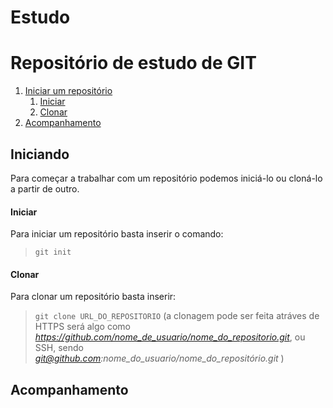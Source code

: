 # Estudo
# Repositório de estudo de GIT

 1. [Iniciar um repositório](#Iniciando)
 	1. [Iniciar](#Iniciar)
 	1. [Clonar](#Clonar)
 1. [Acompanhamento](#Acompanhamento)

## Iniciando

 Para começar a trabalhar com um repositório podemos iniciá-lo ou cloná-lo a partir de outro.

#### Iniciar
 Para iniciar um repositório basta inserir o comando:

 > `git init`

#### Clonar
 Para clonar um repositório basta inserir:
 > `git clone URL_DO_REPOSITORIO` (a clonagem pode ser feita atráves de HTTPS será algo como *https://github.com/nome_de_usuario/nome_do_repositorio.git*, ou SSH, sendo *git@github.com:nome_do_usuario/nome_do_repositório.git* )

## Acompanhamento